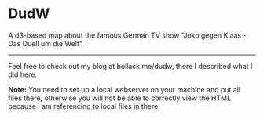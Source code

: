 # DudW
A d3-based map about the famous German TV show "Joko gegen Klaas - Das Duell um die Welt"
***
Feel free to check out my blog at bellack.me/dudw, there I described what I did here.

**Note:**
You need to set up a local webserver on your machine and put all files there, otherwise you will not be able to correctly view the HTML because I am referencing to local files in there.
